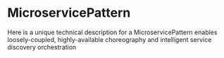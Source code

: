# MicroservicePattern
Here is a unique technical description for a MicroservicePattern enables loosely-coupled, highly-available choreography and intelligent service discovery orchestration
